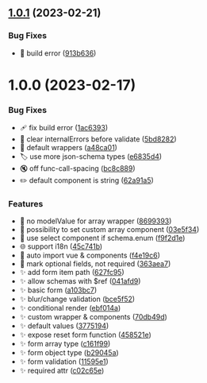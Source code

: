 ## [1.0.1](https://github.com/morgbn/ajfg/compare/v1.0.0...v1.0.1) (2023-02-21)


### Bug Fixes

* :bug: build error ([913b636](https://github.com/morgbn/ajfg/commit/913b636c2a4bd362c61fedc78273fd81f62a2231))

# 1.0.0 (2023-02-17)


### Bug Fixes

* :adhesive_bandage: fix build error ([1ac6393](https://github.com/morgbn/ajfg/commit/1ac6393f7f6d044191471549de5d12da5e27f3ee))
* :bug: clear internalErrors before validate ([5bd8282](https://github.com/morgbn/ajfg/commit/5bd8282419e1779b30d592b70f0e002d17f9fabe))
* :bug: default wrappers ([a48ca01](https://github.com/morgbn/ajfg/commit/a48ca017d6db574182420d4738095a41e4147719))
* :label: use more json-schema types ([e6835d4](https://github.com/morgbn/ajfg/commit/e6835d4b36ff06d2e93a794b8f83972654b3caea))
* :mute: off func-call-spacing ([bc8c889](https://github.com/morgbn/ajfg/commit/bc8c889ea9af79d95a88fd93b27fd3b6d2f4f1df))
* :pencil2: default component is string ([62a91a5](https://github.com/morgbn/ajfg/commit/62a91a583c239db5f37b328eed46a4430f7214ea))


### Features

* :art: no modelValue for array wrapper ([8699393](https://github.com/morgbn/ajfg/commit/8699393397753f6af25f352bbf8ce896385a8f52))
* :art: possibility to set custom array component ([03e5f34](https://github.com/morgbn/ajfg/commit/03e5f3473e9d9ee1d454420603765accc98ac35e))
* :art: use select component if schema.enum ([f9f2d1e](https://github.com/morgbn/ajfg/commit/f9f2d1e1ceeafc95459e0d0fe9fac3ddbd4e11c5))
* :globe_with_meridians: support i18n ([45c741b](https://github.com/morgbn/ajfg/commit/45c741bbb9bfb10b57f75f6d140342dfd87966dd))
* :hammer: auto import vue & components ([f4e19c6](https://github.com/morgbn/ajfg/commit/f4e19c611c73e189a021fcf2cc4e5ec01105c73f))
* :lipstick: mark optional fields, not required ([363aea7](https://github.com/morgbn/ajfg/commit/363aea77bd02c5a2c7b1d4dbec06697c996d1d9b))
* :sparkles: add form item path ([627fc95](https://github.com/morgbn/ajfg/commit/627fc95ecd64f287b0fc5ad2f03b1be972c09c69))
* :sparkles: allow schemas with $ref ([041afd9](https://github.com/morgbn/ajfg/commit/041afd9de95ed0922dad9c46a98c9b4cfdd45a35))
* :sparkles: basic form ([a103bc7](https://github.com/morgbn/ajfg/commit/a103bc70d2b8cbab55bb0d1638844d8edce42447))
* :sparkles: blur/change validation ([bce5f52](https://github.com/morgbn/ajfg/commit/bce5f5253945857155a965747fe620de29f32a34))
* :sparkles: conditional render ([ebf014a](https://github.com/morgbn/ajfg/commit/ebf014af5c8ccea122c577a2d68d7cf3b1cb42cb))
* :sparkles: custom wrapper & components ([70db49d](https://github.com/morgbn/ajfg/commit/70db49dba7a1b2816b486f15725e103c51cfb803))
* :sparkles: default values ([3775194](https://github.com/morgbn/ajfg/commit/37751944b86c13cc06dbbc1f831e1ebd382b344d))
* :sparkles: expose reset form function ([458521e](https://github.com/morgbn/ajfg/commit/458521e5a58dd2cf4706832c57ac7c97a3d9ca16))
* :sparkles: form array type ([c161f99](https://github.com/morgbn/ajfg/commit/c161f9968a30c042d7a7babb86e1cff6e10b092e))
* :sparkles: form object type ([b29045a](https://github.com/morgbn/ajfg/commit/b29045afc7d14bd61a6a315ebcb784997599377c))
* :sparkles: form validation ([11595e1](https://github.com/morgbn/ajfg/commit/11595e18262cda0a691a0a3ef489671f9cb5afdd))
* :sparkles: required attr ([c02c65e](https://github.com/morgbn/ajfg/commit/c02c65ef51c31996f8ca9e4ac7b9a02706303e60))
